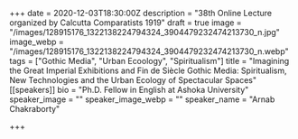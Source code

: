 +++
date = 2020-12-03T18:30:00Z
description = "38th Online Lecture organized by Calcutta Comparatists 1919"
draft = true
image = "/images/128915176_1322138224794324_3904479232474213730_n.jpg"
image_webp = "/images/128915176_1322138224794324_3904479232474213730_n.webp"
tags = ["Gothic Media", "Urban Ecoology", "Spiritualism"]
title = "Imagining the Great Imperial Exhibitions and Fin de Siècle Gothic Media: Spiritualism, New Technologies and the Urban Ecology of Spectacular Spaces"
[[speakers]]
bio = "Ph.D. Fellow in English at Ashoka University"
speaker_image = ""
speaker_image_webp = ""
speaker_name = "Arnab Chakraborty"

+++
